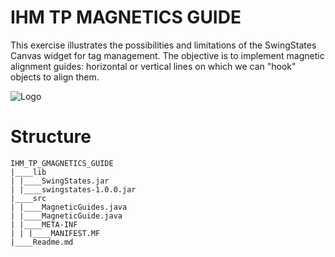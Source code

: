 # IHM TP MAGNETICS GUIDE

This exercise illustrates the possibilities and limitations of the SwingStates Canvas widget for tag management. The objective is to implement magnetic alignment guides: horizontal or vertical lines on which we can "hook" objects to align them.

![Logo](https://cloud.githubusercontent.com/assets/22281426/26425329/acb648c4-40d4-11e7-8fe7-46843b966263.png)

# Structure

```
IHM_TP_GMAGNETICS_GUIDE
|____lib
| |____SwingStates.jar
| |____swingstates-1.0.0.jar
|____src
| |____MagneticGuides.java
| |____MagneticGuide.java
| |____META-INF
| | |____MANIFEST.MF
|____Readme.md

```

